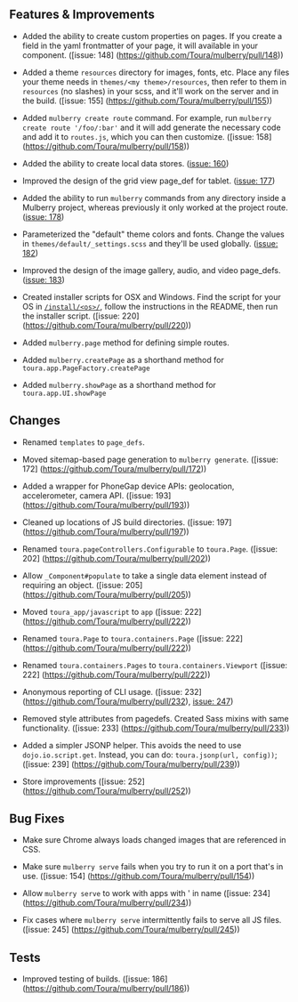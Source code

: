 ## Features & Improvements
* Added the ability to create custom properties on pages. If you create a field in the yaml frontmatter of your page, it will available in your component. ([issue: 148]
(https://github.com/Toura/mulberry/pull/148))

* Added a theme `resources` directory for images, fonts, etc. Place any files your theme needs in `themes/<my theme>/resources`, then refer to them in `resources` (no slashes) in your scss, and it'll work on the server and in the build. ([issue: 155]
(https://github.com/Toura/mulberry/pull/155))

* Added `mulberry create route` command. For example, run `mulberry create route '/foo/:bar'` and it will add generate the necessary code and add it to `routes.js`, which you can then customize. ([issue: 158]
(https://github.com/Toura/mulberry/pull/158))

* Added the ability to create local data stores. ([issue: 160](https://github.com/Toura/mulberry/pull/160))

* Improved the design of the grid view page_def for tablet. ([issue: 177](https://github.com/Toura/mulberry/pull/177))

* Added the ability to run `mulberry` commands from any directory inside a Mulberry project, whereas previously it only worked at the project route. ([issue: 178](https://github.com/Toura/mulberry/pull/178))

* Parameterized the "default" theme colors and fonts. Change the values in `themes/default/_settings.scss` and they'll be used globally. ([issue: 182](https://github.com/Toura/mulberry/pull/182))

* Improved the design of the image gallery, audio, and video page_defs. ([issue: 183](https://github.com/Toura/mulberry/pull/183))

* Created installer scripts for OSX and Windows. Find the script for your OS in [`/install/<os>/`](https://github.com/Toura/mulberry/tree/master/install), follow the instructions in the README, then run the installer script.
([issue: 220]
(https://github.com/Toura/mulberry/pull/220))

* Added `mulberry.page` method for defining simple routes.

* Added `mulberry.createPage` as a shorthand method for `toura.app.PageFactory.createPage`

* Added `mulberry.showPage` as a shorthand method for `toura.app.UI.showPage`

## Changes
* Renamed `templates` to `page_defs`.

* Moved sitemap-based page generation to `mulberry generate`.
([issue: 172]
(https://github.com/Toura/mulberry/pull/172))

* Added a wrapper for PhoneGap device APIs: geolocation, accelerometer, camera API.
([issue: 193]
(https://github.com/Toura/mulberry/pull/193))

* Cleaned up locations of JS build directories.
([issue: 197]
(https://github.com/Toura/mulberry/pull/197))

* Renamed `toura.pageControllers.Configurable` to `toura.Page`.
([issue: 202]
(https://github.com/Toura/mulberry/pull/202))

* Allow `_Component#populate` to take a single data element instead of requiring an object.
([issue: 205]
(https://github.com/Toura/mulberry/pull/205))

* Moved `toura_app/javascript` to `app`
([issue: 222]
(https://github.com/Toura/mulberry/pull/222))

* Renamed `toura.Page` to `toura.containers.Page`
([issue: 222]
(https://github.com/Toura/mulberry/pull/222))

* Renamed `toura.containers.Pages` to `toura.containers.Viewport`
([issue: 222]
(https://github.com/Toura/mulberry/pull/222))

* Anonymous reporting of CLI usage. ([issue: 232]
(https://github.com/Toura/mulberry/pull/232), [issue: 247](https://github.com/Toura/mulberry/pull/247))

* Removed style attributes from pagedefs. Created Sass mixins with same functionality. ([issue: 233]
(https://github.com/Toura/mulberry/pull/233))

* Added a simpler JSONP helper. This avoids the need to use `dojo.io.script.get`. Instead, you can do: `toura.jsonp(url, config))`;
([issue: 239]
(https://github.com/Toura/mulberry/pull/239))

* Store improvements
([issue: 252]
(https://github.com/Toura/mulberry/pull/252))


## Bug Fixes
* Make sure Chrome always loads changed images that are referenced in CSS. 

* Make sure `mulberry serve` fails when you try to run it on a port that's in use.
([issue: 154]
(https://github.com/Toura/mulberry/pull/154))

* Allow `mulberry serve` to work with apps with ' in name
([issue: 234]
(https://github.com/Toura/mulberry/pull/234))

* Fix cases where `mulberry serve` intermittently fails to serve all JS files.
([issue: 245]
(https://github.com/Toura/mulberry/pull/245))

## Tests
* Improved testing of builds.
([issue: 186]
(https://github.com/Toura/mulberry/pull/186))
